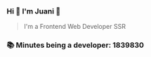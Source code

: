 ### Hi 👋 I&#39;m Juani 🦁

> I&#39;m a Frontend Web Developer SSR

### 📚 Minutes being a developer: 1839830
